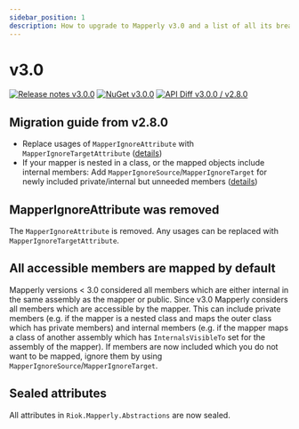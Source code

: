 ```yaml
---
sidebar_position: 1
description: How to upgrade to Mapperly v3.0 and a list of all its breaking changes
---
```


# v3.0

[![Release notes v3.0.0](https://img.shields.io/badge/Release_notes-v3.0-green?style=flat-square)](https://github.com/riok/mapperly/releases/tag/v3.0.0)
[![NuGet v3.0.0](https://img.shields.io/badge/NuGet-v3.0-blue?style=flat-square)](https://www.nuget.org/packages/Riok.Mapperly/3.0.0)
[![API Diff v3.0.0 / v2.8.0](https://img.shields.io/badge/API--Diff-v3.0_%2F_v2.8-yellow?style=flat-square)](https://www.fuget.org/packages/Riok.Mapperly/3.0.0/lib/netstandard2.0/diff/2.8.0/)

## Migration guide from v2.8.0

- Replace usages of `MapperIgnoreAttribute` with `MapperIgnoreTargetAttribute` ([details](#mapperignoreattribute-was-removed))
- If your mapper is nested in a class, or the mapped objects include internal members: Add `MapperIgnoreSource`/`MapperIgnoreTarget` for newly included private/internal but unneeded members ([details](#all-accessible-members-are-mapped-by-default))

## MapperIgnoreAttribute was removed

The `MapperIgnoreAttribute` is removed.
Any usages can be replaced with `MapperIgnoreTargetAttribute`.

## All accessible members are mapped by default

Mapperly versions < 3.0 considered all members which are either internal in the same assembly as the mapper or public.
Since v3.0 Mapperly considers all members which are accessible by the mapper.
This can include private members
(e.g. if the mapper is a nested class and maps the outer class which has private members)
and internal members
(e.g. if the mapper maps a class of another assembly which has `InternalsVisibleTo` set for the assembly of the mapper).
If members are now included which you do not want to be mapped,
ignore them by using `MapperIgnoreSource`/`MapperIgnoreTarget`.

## Sealed attributes

All attributes in `Riok.Mapperly.Abstractions` are now sealed.
